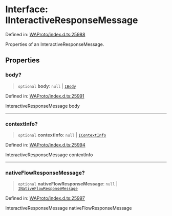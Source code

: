 # Interface: IInteractiveResponseMessage

Defined in: [WAProto/index.d.ts:25988](https://github.com/Fokusdotid/bail/blob/3bd64a6fd6e8fc52d3ec9ba842534bed26103555/WAProto/index.d.ts#L25988)

Properties of an InteractiveResponseMessage.

## Properties

### body?

> `optional` **body**: `null` \| [`IBody`](../namespaces/InteractiveResponseMessage/interfaces/IBody.md)

Defined in: [WAProto/index.d.ts:25991](https://github.com/Fokusdotid/bail/blob/3bd64a6fd6e8fc52d3ec9ba842534bed26103555/WAProto/index.d.ts#L25991)

InteractiveResponseMessage body

***

### contextInfo?

> `optional` **contextInfo**: `null` \| [`IContextInfo`](../../../interfaces/IContextInfo.md)

Defined in: [WAProto/index.d.ts:25994](https://github.com/Fokusdotid/bail/blob/3bd64a6fd6e8fc52d3ec9ba842534bed26103555/WAProto/index.d.ts#L25994)

InteractiveResponseMessage contextInfo

***

### nativeFlowResponseMessage?

> `optional` **nativeFlowResponseMessage**: `null` \| [`INativeFlowResponseMessage`](../namespaces/InteractiveResponseMessage/interfaces/INativeFlowResponseMessage.md)

Defined in: [WAProto/index.d.ts:25997](https://github.com/Fokusdotid/bail/blob/3bd64a6fd6e8fc52d3ec9ba842534bed26103555/WAProto/index.d.ts#L25997)

InteractiveResponseMessage nativeFlowResponseMessage
